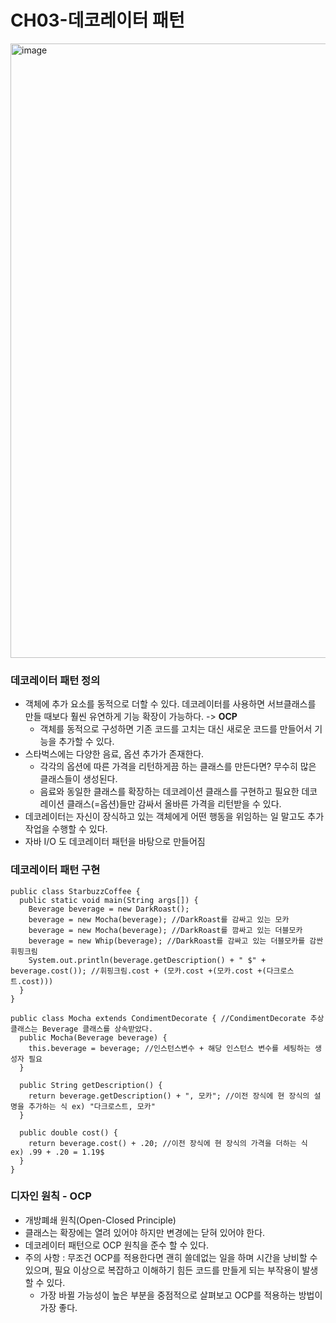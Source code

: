 # CH03-데코레이터 패턴
<img width="983" alt="image" src="https://github.com/boboram/TIL/assets/14108487/08bca30a-da84-4314-8b49-5ab265b95da9">

### 데코레이터 패턴 정의 
- 객체에 추가 요소를 동적으로 더할 수 있다. 데코레이터를 사용하면 서브클래스를 만들 때보다 훨씬 유연하게 기능 확장이 가능하다. -> **OCP**
  - 객체를 동적으로 구성하면 기존 코드를 고치는 대신 새로운 코드를 만들어서 기능을 추가할 수 있다.
- 스타벅스에는 다양한 음료, 옵션 추가가 존재한다.
  - 각각의 옵션에 따른 가격을 리턴하게끔 하는 클래스를 만든다면? 무수히 많은 클래스들이 생성된다.
  - 음료와 동일한 클래스를 확장하는 데코레이션 클래스를 구현하고 필요한 데코레이션 클래스(=옵션)들만 감싸서 올바른 가격을 리턴받을 수 있다.
- 데코레이터는 자신이 장식하고 있는 객체에게 어떤 행동을 위임하는 일 말고도 추가 작업을 수행할 수 있다.
- 자바 I/O 도 데코레이터 패턴을 바탕으로 만들어짐

### 데코레이터 패턴 구현
```
public class StarbuzzCoffee {
  public static void main(String args[]) {
    Beverage beverage = new DarkRoast();
    beverage = new Mocha(beverage); //DarkRoast를 감싸고 있는 모카
    beverage = new Mocha(beverage); //DarkRoast를 깜싸고 있는 더블모카
    beverage = new Whip(beverage); //DarkRoast를 감싸고 있는 더블모카를 감싼 휘핑크림
    System.out.println(beverage.getDescription() + " $" + beverage.cost()); //휘핑크림.cost + (모카.cost +(모카.cost +(다크로스트.cost)))
  }
}

public class Mocha extends CondimentDecorate { //CondimentDecorate 추상 클래스는 Beverage 클래스를 상속받았다. 
  public Mocha(Beverage beverage) {
    this.beverage = beverage; //인스턴스변수 + 해당 인스턴스 변수를 세팅하는 생성자 필요
  }

  public String getDescription() {
    return beverage.getDescription() + ", 모카"; //이전 장식에 현 장식의 설명을 추가하는 식 ex) "다크로스트, 모카"
  }

  public double cost() {
    return beverage.cost() + .20; //이전 장식에 현 장식의 가격을 더하는 식 ex) .99 + .20 = 1.19$
  }
}
```

### 디자인 원칙 - OCP
- 개방폐쇄 원칙(Open-Closed Principle)
- 클래스는 확장에는 열려 있어야 하지만 변경에는 닫혀 있어야 한다.
- 데코레이터 패턴으로 OCP 원칙을 준수 할 수 있다.
- 주의 사항 : 무조건 OCP를 적용한다면 괜히 쓸데없는 일을 하며 시간을 낭비할 수 있으며, 필요 이상으로 복잡하고 이해하기 힘든 코드를 만들게 되는 부작용이 발생할 수 있다.
  - 가장 바뀔 가능성이 높은 부분을 중점적으로 살펴보고 OCP를 적용하는 방법이 가장 좋다.
